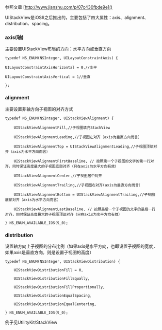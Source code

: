 参照文章 [http://www.jianshu.com/p/07c430fbde9e]()


UIStackView是iOS9之后推出的，主要包括了四大属性：axis、alignment、distribution、spacing。

### axis(轴)

主要设置UIStackView布局的方向：水平方向或垂直方向

```
typedef NS_ENUM(NSInteger, UILayoutConstraintAxis) {

UILayoutConstraintAxisHorizontal = 0,//水平

UILayoutConstraintAxisVertical = 1//垂直

};

```


### alignment

主要设置非轴方向子视图的对齐方式

```
typedef NS_ENUM(NSInteger, UIStackViewAlignment) {

	UIStackViewAlignmentFill,//子视图填充StackView

	UIStackViewAlignmentLeading,//子视图左对齐（axis为垂直方向而言）

	UIStackViewAlignmentTop = UIStackViewAlignmentLeading,//子视图顶部对齐（axis为水平方向而言）

	UIStackViewAlignmentFirstBaseline, // 按照第一个子视图的文字的第一行对齐，同时保证高度最大的子视图底部对齐（只在axis为水平方向有效）

	UIStackViewAlignmentCenter,//子视图居中对齐

	UIStackViewAlignmentTrailing,//子视图右对齐(axis为垂直方向而言）

	UIStackViewAlignmentBottom = UIStackViewAlignmentTrailing,//子视图底部对齐（axis为水平方向而言）

	UIStackViewAlignmentLastBaseline, // 按照最后一个子视图的文字的最后一行对齐，同时保证高度最大的子视图顶部对齐（只在axis为水平方向有效）

} NS_ENUM_AVAILABLE_IOS(9_0);

```

### distribution

设置轴方向上子视图的分布比例（如果axis是水平方向，也即设置子视图的宽度，如果axis是垂直方向，则是设置子视图的高度）

```
typedef NS_ENUM(NSInteger, UIStackViewDistribution) {

	UIStackViewDistributionFill = 0,

	UIStackViewDistributionFillEqually,

	UIStackViewDistributionFillProportionally,

	UIStackViewDistributionEqualSpacing,

	UIStackViewDistributionEqualCentering,

} NS_ENUM_AVAILABLE_IOS(9_0);

```

例子见UtilityKit/StackView

